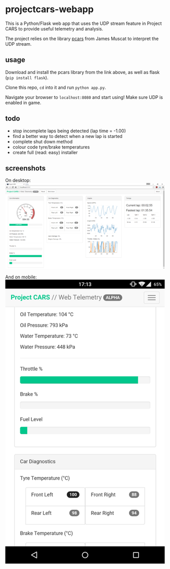 # projectcars-webapp

This is a Python/Flask web app that uses the UDP stream feature in Project CARS to provide useful telemetry and analysis.

The project relies on the library [pcars](https://github.com/jamesremuscat/pcars) from James Muscat to interpret the UDP stream.

## usage

Download and install the pcars library from the link above, as well as flask (`pip install flask`).

Clone this repo, `cd` into it and run `python app.py`.

Navigate your browser to `localhost:8080` and start using! Make sure UDP is enabled in game.

## todo

* stop incomplete laps being detected (lap time = -1.00)
* find a better way to detect when a new lap is started
* complete shut down method
* colour code tyre/brake temperatures
* create full (read: easy) installer

## screenshots

On desktop:
![desktop01](screenshot/desktop01.png)

And on mobile:
![mobile01](screenshot/mobile01.png)